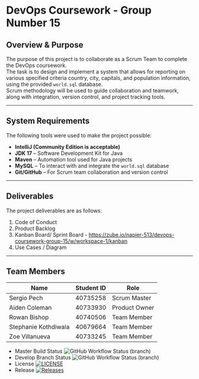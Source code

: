 # DevOps Coursework - Group Number 15

## Overview & Purpose
The purpose of this project is to collaborate as a Scrum Team to complete the DevOps coursework.  
The task is to design and implement a system that allows for reporting on various specified criteria country, city, capitals, and population information, using the provided `world.sql` database.  
Scrum methodology will be used to guide collaboration and teamwork, along with integration, version control, and project tracking tools.

---

## System Requirements
The following tools were used to make the project possible:

- **IntelliJ (Community Edition is acceptable)**  
- **JDK 17** – Software Development Kit for Java  
- **Maven** – Automation tool used for Java projects  
- **MySQL** – To interact with and integrate the `world.sql` database  
- **Git/GitHub** – For Scrum team collaboration and version control  

---

## Deliverables
The project deliverables are as follows:

1. Code of Conduct  
2. Product Backlog  
3. Kanban Board/ Sprint Board  - https://zube.io/napier-513/devops-coursework-group-15/w/workspace-1/kanban
4. Use Cases / Diagram  
---

## Team Members
| Name | Student ID | Role |
|------|-------------|------|
| Sergio Pech | 40735258 | Scrum Master |
| Aiden Coleman | 40733930 | Product Owner |
| Rowan Bishop | 40740506 | Team Member |
| Stephanie Kothdiwala | 40679664 | Team Member |
| Zoe Villanueva | 40733245 | Team Member |

* Master Build Status ![GitHub Workflow Status (branch)](https://img.shields.io/github/actions/workflow/status/acole-407930/SET08803-Coursework-Group-15/main.yml?branch=master)
* Develop Branch Status ![GitHub Workflow Status (branch)](https://img.shields.io/github/actions/workflow/status/acole-407930/SET08803-Coursework-Group-15/main.yml?branch=develop)
* License [![LICENSE](https://img.shields.io/github/license/acole-407930/SET08803-Coursework-Group-15.svg?style=flat-square)](https://github.com/acole-407930/SET08803-Coursework-Group-15/blob/master/LICENSE)
* Release [![Releases](https://img.shields.io/github/release/acole-407930/SET08803-Coursework-Group-15/all.svg?style=flat-square)](https://github.com/acole-407930/SET08803-Coursework-Group-15/releases)
